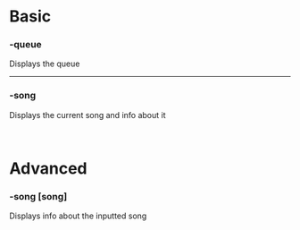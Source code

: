 # Basic

### -queue
Displays the queue

---

### -song
Displays the current song and info about it

<br>

# Advanced

### -song [song]
Displays info about the inputted song
